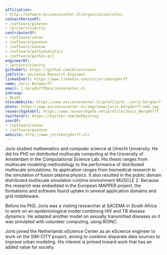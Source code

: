 ```yaml
---
affiliation:
- http://sofware.esciencecenter.nl/organization/nlesc
contactPersonOf:
- /software/pyxenon
- /project/simcity
contributorOf:
- /software/xenon
- /software/pyxenon
- /software/osmium
- /software/pattyanalytics
- /software/python-pcl
engineerOf:
- /project/simcity
githubUrl: https://github.com/blootsvoets
jobTitle: eScience Research Engineer
linkedInUrl: https://www.linkedin.com/in/jorisborgdorff
name: Joris Borgdorff
email: j.borgdorff@esciencecenter.nl
inGroup:
- NLeSC
nlescWebsite: https://www.esciencecenter.nl/profile/dr.-joris-borgdorff
photo: https://www.esciencecenter.nl/img/team/joris-borgdorff-web.jpg
researchgateUrl: https://www.researchgate.net/profile/Joris_Borgdorff
twitterUrl: https://twitter.com/bobbyutreg
userOf:
- /software/xenon
- /software/pyxenon
website: http://www.jorisborgdorff.nl/
---
```

Joris studied mathematics and computer science at Utrecht University. He did his PhD on distributed multiscale computing at the University of Amsterdam in the Computational Science Lab. His thesis ranges from multiscale modeling methodology to the performance of distributed multiscale simulations; its application ranges from biomedical research to the simulation of fusion plasma physics. It also resulted in the public domain distributed multiscale simulation runtime environment MUSCLE 2. Because the research was embedded in the European MAPPER project, the formalisms and software found uptake in several application domains and grid middleware.

Before his PhD, Joris was a visiting researcher at SACEMA in South Africa to work on an epidemiological model combining HIV and TB disease dynamics. He adapted another model on sexually transmitted diseases so it was simulated with volunteer computing, using BOINC.

Joris joined the Netherlands eScience Center as an eScience engineer to work on the SIM-CITY project, aiming to combine disparate data sources to improve urban modeling. His interest is primed toward work that has an added value for society.
